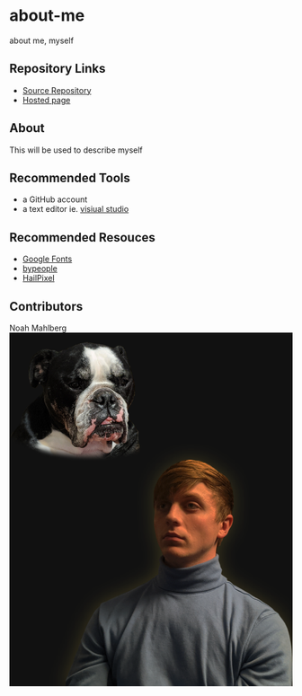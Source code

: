 # about-me
about me, myself

## Repository Links
* [Source Repository](https://github.com/nmahlberg/about-me)
* [Hosted page](https://nmahlberg.github.io/about-me/)

## About
This will be used to describe myself

## Recommended Tools
* a GitHub account 
* a text editor ie. [visiual studio](https://code.visualstudio.com/)

## Recommended Resouces
* [Google Fonts](https://fonts.google.com/)
* [bypeople](https://www.bypeople.com/)
* [HailPixel](https://color.hailpixel.com/)

## Contributors
Noah Mahlberg
![My dog and I](menbells.PNG)

